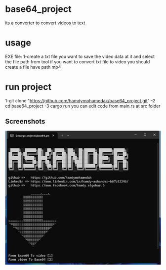 
#  base64_project
 its a converter to convert videos to text
# usage
EXE file:
1-create a txt file you want to save the video data at it and select the file path from tool
if you want to convert txt file to video you should create a file have path mp4
# run project
1-git clone "https://github.com/hamdymohamedak/base64_project.git"
-2 cd base64_project
-3 cargo run
you can edit code from main.rs at src folder
## Screenshots

![Screenshot](base64.png)

